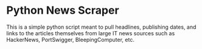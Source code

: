 # Python News Scraper

This is a simple python script meant to pull headlines, publishing dates, and links to the articles themselves from large IT news sources such as HackerNews, PortSwigger, BleepingComputer, etc.
